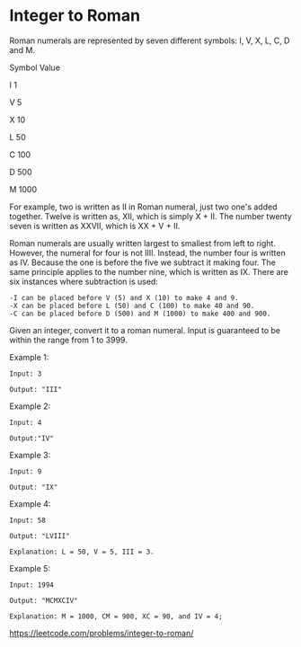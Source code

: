 # Integer to Roman

Roman numerals are represented by seven different symbols: I, V, X, L, C, D and M.

Symbol      Value

I             1

V             5

X             10

L             50

C             100

D             500

M             1000


For example, two is written as II in Roman numeral, just two one's added together.
Twelve is written as, XII, which is simply X + II. The number twenty seven is written as XXVII, which is XX + V + II.

Roman numerals are usually written largest to smallest from left to right. However, the numeral for four is not IIII. 
Instead, the number four is written as IV. Because the one is before the five we subtract it making four.
The same principle applies to the number nine, which is written as IX. There are six instances where subtraction is used:

    -I can be placed before V (5) and X (10) to make 4 and 9. 
    -X can be placed before L (50) and C (100) to make 40 and 90. 
    -C can be placed before D (500) and M (1000) to make 400 and 900.

Given an integer, convert it to a roman numeral. Input is guaranteed to be within the range from 1 to 3999.

Example 1:

    Input: 3
  
    Output: "III"
  
Example 2:

    Input: 4
    
    Output:"IV"
    
Example 3:

    Input: 9
    
    Output: "IX"
    
Example 4:

    Input: 58
    
    Output: "LVIII"
    
    Explanation: L = 50, V = 5, III = 3.
    
Example 5:

    Input: 1994
    
    Output: "MCMXCIV"
    
    Explanation: M = 1000, CM = 900, XC = 90, and IV = 4;
    
 

https://leetcode.com/problems/integer-to-roman/
